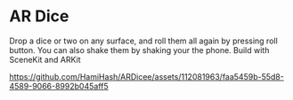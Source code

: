# AR Dice
Drop a dice or two on any surface, and roll them all again by pressing roll button. 
You can also shake them by shaking your the phone.
Build with SceneKit and ARKit

https://github.com/HamiHash/ARDicee/assets/112081963/faa5459b-55d8-4589-9066-8992b045aff5
